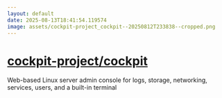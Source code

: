 ```yaml
---
layout: default
date: 2025-08-13T18:41:54.119574
image: assets/cockpit-project_cockpit--20250812T233838--cropped.png
---
```


# [cockpit-project/cockpit](https://github.com/cockpit-project/cockpit)

Web-based Linux server admin console for logs, storage, networking, services, users, and a built-in terminal
